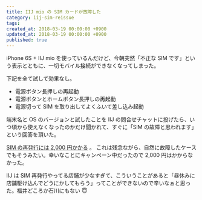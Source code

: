 ```yaml
---
title: IIJ mio の SIM カードが故障した
category: iij-sim-reissue
tags:
created_at: 2018-03-19 00:00:00 +0900
updated_at: 2018-03-19 00:00:00 +0900
published: true
---
```


iPhone 6S + IIJ mio を使っているんだけど、今朝突然「不正な SIM です」という表示とともに、一切モバイル接続ができなくなってしまった。

下記を全て試して効果なし。

- 電源ボタン長押しの再起動
- 電源ボタンとホームボタン長押しの再起動
- 電源切って SIM を取り出してよくふいて差し込み起動

端末名と OS のバージョンと試したことを IIJ の問合せチャットに投げたら、いつ頃から使えなくなったのかだけ聞かれて、すぐに「SIM の故障と思われます」という回答を頂いた。

[SIM の再発行には 2,000 円かかる](https://help.iijmio.jp/app/answers/detail/a_id/19/related/1/session/L2F2LzEvdGltZS8xNTIxNDMwMDY5L3NpZC9xR2hlTFpIbg%3D%3D) 。
これは残念ながら、自然に故障したケースでもそうみたい。幸いなことにキャンペーン中だったので 2,000 円はかからなかった。

IIJ は SIM 再発行やってる店舗が少なすぎて、こういうことがあると「昼休みに店舗駆け込んでどうにかしてもらう」ってことができないので辛いなぁと思った。福井どころか石川にもない :innocent:
